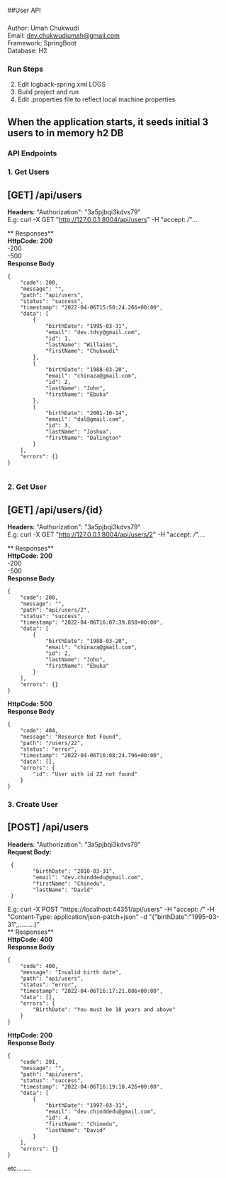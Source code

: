 ##User API

### 
Author: Umah Chukwudi\
Email: dev.chukwudiumah@gmail.com\
Framework: SpringBoot\
Database: H2

### Run Steps

2. Edit logback-spring.xml LOGS   <property name="LOGS" value="C:/Users/cwilliams/LOGS" />
3. Build project and run
4. Edit .properties file to reflect local machine properties

When the application starts, it seeds initial 3 users to in memory h2 DB
---

### API Endpoints
###	  1. Get Users
##       [GET]  /api/users
**Headers**:  "Authorization": "3a5pjbqi3kdvs79"\
E.g:  curl -X GET "http://127.0.0.1:8004/api/users" -H  "accept: */*"....

** Responses**\
**HttpCode: 200**\
-200\
-500\
**Response Body**
``` 
{
    "code": 200,
    "message": "",
    "path": "api/users",
    "status": "success",
    "timestamp": "2022-04-06T15:50:24.266+00:00",
    "data": [
        {
            "birthDate": "1995-03-31",
            "email": "dev.tdsy@gmail.com",
            "id": 1,
            "lastName": "Willaims",
            "firstName": "Chukwudi"
        },
        {
            "birthDate": "1988-03-20",
            "email": "chinaza@gmail.com",
            "id": 2,
            "lastName": "John",
            "firstName": "Ebuka"
        },
        {
            "birthDate": "2001-10-14",
            "email": "dal@gmail.com",
            "id": 3,
            "lastName": "Joshua",
            "firstName": "Dalington"
        }
    ],
    "errors": {}
}
    
```


###	  2. Get User
##       [GET]  /api/users/{id}
**Headers**:  "Authorization": "3a5pjbqi3kdvs79"\
E.g:  curl -X GET "http://127.0.0.1:8004/api/users/2" -H  "accept: */*"....

** Responses**\
**HttpCode: 200**\
-200\
-500\
**Response Body**
``` 
{
    "code": 200,
    "message": "",
    "path": "api/users/2",
    "status": "success",
    "timestamp": "2022-04-06T16:07:39.858+00:00",
    "data": [
        {
            "birthDate": "1988-03-20",
            "email": "chinaza@gmail.com",
            "id": 2,
            "lastName": "John",
            "firstName": "Ebuka"
        }
    ],
    "errors": {}
}
```




**HttpCode: 500**\
**Response Body**
```
{
    "code": 404,
    "message": "Resource Not Found",
    "path": "/users/22",
    "status": "error",
    "timestamp": "2022-04-06T16:08:24.796+00:00",
    "data": [],
    "errors": {
        "id": "User with id 22 not found"
    }
}
```
###	  3. Create User
##       [POST]  /api/users
**Headers**:  "Authorization": "3a5pjbqi3kdvs79"\
**Request Body:**
```
 {
        "birthDate": "2010-03-31",
        "email": "dev.chinddedu@gmail.com",
        "firstName": "Chinedu",
        "lastName": "David"
 }
```

E.g: curl -X POST "https://localhost:44351/api/users" -H  "accept: */*" -H  "Content-Type: application/json-patch+json" -d "{\"birthDate\":\"1995-03-31\",.........}"\
** Responses**\
**HttpCode: 400**\
**Response Body**
```
{
    "code": 400,
    "message": "Invalid birth date",
    "path": "api/users",
    "status": "error",
    "timestamp": "2022-04-06T16:17:21.886+00:00",
    "data": [],
    "errors": {
        "BirthDate": "You must be 18 years and above"
    }
}
```
**HttpCode: 200**\
**Response Body**
```
{
    "code": 201,
    "message": "",
    "path": "api/users",
    "status": "success",
    "timestamp": "2022-04-06T16:19:10.426+00:00",
    "data": [
        {
            "birthDate": "1997-03-31",
            "email": "dev.chinddedu@gmail.com",
            "id": 4,
            "firstName": "Chinedu",
            "lastName": "David"
        }
    ],
    "errors": {}
}
```
etc........